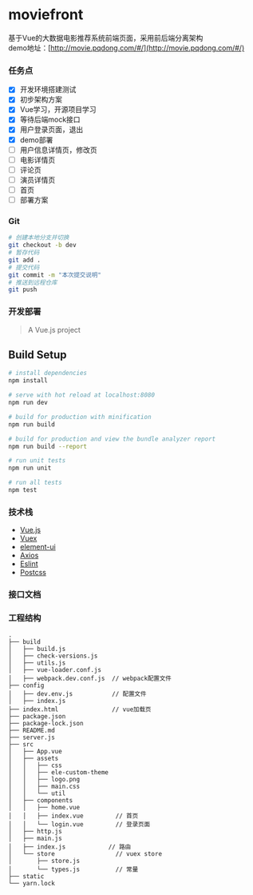 # moviefront
基于Vue的大数据电影推荐系统前端页面，采用前后端分离架构  
demo地址：[http://movie.pqdong.com/#/](http://movie.pqdong.com/#/)

### 任务点
- [x] 开发环境搭建测试
- [x] 初步架构方案
- [x] Vue学习，开源项目学习
- [x] 等待后端mock接口
- [x] 用户登录页面，退出
- [x] demo部署
- [ ] 用户信息详情页，修改页
- [ ] 电影详情页
- [ ] 评论页
- [ ] 演员详情页
- [ ] 首页
- [ ] 部署方案

### Git
``` bash
# 创建本地分支并切换
git checkout -b dev
# 暂存代码
git add .
# 提交代码
git commit -m "本次提交说明"
# 推送到远程仓库
git push
```


### 开发部署

> A Vue.js project

## Build Setup

``` bash
# install dependencies
npm install

# serve with hot reload at localhost:8080
npm run dev

# build for production with minification
npm run build

# build for production and view the bundle analyzer report
npm run build --report

# run unit tests
npm run unit

# run all tests
npm test
```


### 技术栈
- [Vue.js](https://cn.vuejs.org/index.html)
- [Vuex](https://vuex.vuejs.org/zh/guide/)
- [element-ui](https://element.eleme.cn/)
- [Axios](https://github.com/axios/axios)
- [Eslint](https://github.com/eslint/eslint)
- [Postcss](https://github.com/postcss/postcss)

### 接口文档

### 工程结构

```
.
├── build
│   ├── build.js
│   ├── check-versions.js
│   ├── utils.js
│   ├── vue-loader.conf.js
│   ├── webpack.dev.conf.js  // webpack配置文件
├── config
│   ├── dev.env.js           // 配置文件
│   ├── index.js
├── index.html               // vue加载页
├── package.json
├── package-lock.json
├── README.md
├── server.js
├── src
│   ├── App.vue
│   ├── assets
│   │   ├── css
│   │   ├── ele-custom-theme
│   │   ├── logo.png
│   │   ├── main.css
│   │   └── util
│   ├── components
│   │   ├── home.vue
│   │   ├── index.vue         // 首页
│   │   └── login.vue         // 登录页面
│   ├── http.js
│   ├── main.js
│   ├── index.js            // 路由
│   └── store                 // vuex store
│       ├── store.js
│       └── types.js          // 常量
├── static
└── yarn.lock
```
